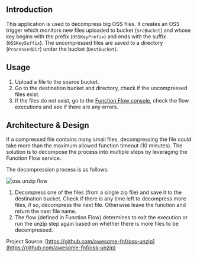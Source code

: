 ## Introduction

This application is used to decompress big OSS files. It creates an OSS trigger which monitors new files uploaded to bucket (`SrcBucket`) and whose key begins with the prefix (`OSSKeyPrefix`) and ends with the suffix (`OSSKeySuffix`). The uncompressed files are saved to a directory (`ProcessedDir`) under the bucket (`DestBucket`).

## Usage

1. Upload a file to the source bucket.
2. Go to the destination bucket and directory, check if the uncompressed files exist.
3. If the files do not exist, go to the [Function Flow console](https://fnf.console.aliyun.com/), check the flow executions and see if there are any errors.

## Architecture & Design

If a compressed file contains many small files, decompressing the file could take more than the maximum allowed function timeout (10 minutes). The solution is to decompose the process into multiple steps by leveraging the Function Flow service.

The decompression process is as follows:

![oss unzip flow](https://img.alicdn.com/tfs/TB1Wx6uvEY1gK0jSZFCXXcwqXXa-831-991.png)

1. Decompress one of the files (from a single zip file) and save it to the destination bucket. Check if there is any time left to decompress more files, if so, decompress the next file. Otherwise leave the function and return the next file name.
2. The flow (defined in Function Flow) determines to exit the execution or run the unzip step again based on whether there is more files to be decompressed.


Project Source: [https://github.com/awesome-fnf/oss-unzip](https://github.com/awesome-fnf/oss-unzip)